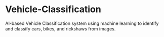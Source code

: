 # Vehicle-Classification
AI-based Vehicle Classification system using machine learning to identify and classify cars, bikes, and rickshaws from images.
